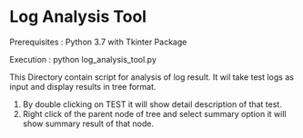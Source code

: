 
# Log Analysis Tool

Prerequisites :
Python 3.7 with Tkinter Package

Execution : python log_analysis_tool.py

This Directory contain script for analysis of log result.
It wil take test logs as input and display results in tree format.
1. By double clicking on TEST it will show detail description of that test.
2. Right click of the parent node of tree and select summary option it will show summary result of that node.

